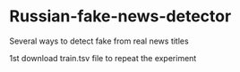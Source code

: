 # Russian-fake-news-detector
Several ways to detect fake from real news titles

1st download train.tsv file to repeat the experiment
